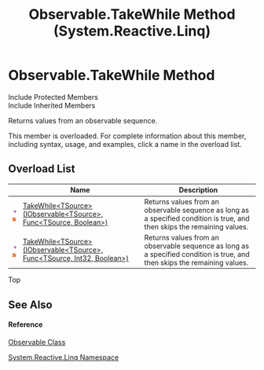 ﻿---
title: Observable.TakeWhile Method  (System.Reactive.Linq)
TOCTitle: TakeWhile Method
ms:assetid: Overload:System.Reactive.Linq.Observable.TakeWhile
ms:mtpsurl: https://msdn.microsoft.com/en-us/library/system.reactive.linq.observable.takewhile(v=VS.103)
ms:contentKeyID: 36069201
ms.date: 06/28/2011
mtps_version: v=VS.103
f1_keywords:
- System.Reactive.Linq.Observable.TakeWhile
- System.Reactive.Linq.Observable.TakeWhile``1
dev_langs:
- CSharp
- JScript
- VB
- FSharp
---

# Observable.TakeWhile Method

Include Protected Members  
Include Inherited Members  

Returns values from an observable sequence.

This member is overloaded. For complete information about this member, including syntax, usage, and examples, click a name in the overload list.

## Overload List

<table>
<thead>
<tr class="header">
<th> </th>
<th>Name</th>
<th>Description</th>
</tr>
</thead>
<tbody>
<tr class="odd">
<td><img src="images\Hh303103.pubmethod(en-us,VS.103).gif" title="Public method" alt="Public method" /><img src="images\Hh244319.static(en-us,VS.103).gif" title="Static member" alt="Static member" /></td>
<td><a href="https://msdn.microsoft.com/en-us/library/m:system.reactive.linq.observable.takewhile%60%601(system.iobservable%7b%60%600%7d%2csystem.func%7b%60%600%2csystem.boolean%7d)(v=VS.103)">TakeWhile&lt;TSource&gt;(IObservable&lt;TSource&gt;, Func&lt;TSource, Boolean&gt;)</a></td>
<td>Returns values from an observable sequence as long as a specified condition is true, and then skips the remaining values.</td>
</tr>
<tr class="even">
<td><img src="images\Hh303103.pubmethod(en-us,VS.103).gif" title="Public method" alt="Public method" /><img src="images\Hh244319.static(en-us,VS.103).gif" title="Static member" alt="Static member" /></td>
<td><a href="https://msdn.microsoft.com/en-us/library/m:system.reactive.linq.observable.takewhile%60%601(system.iobservable%7b%60%600%7d%2csystem.func%7b%60%600%2csystem.int32%2csystem.boolean%7d)(v=VS.103)">TakeWhile&lt;TSource&gt;(IObservable&lt;TSource&gt;, Func&lt;TSource, Int32, Boolean&gt;)</a></td>
<td>Returns values from an observable sequence as long as a specified condition is true, and then skips the remaining values.</td>
</tr>
</tbody>
</table>

Top

## See Also

#### Reference

[Observable Class](hh244252\(v=vs.103\).md)

[System.Reactive.Linq Namespace](hh211929\(v=vs.103\).md)

